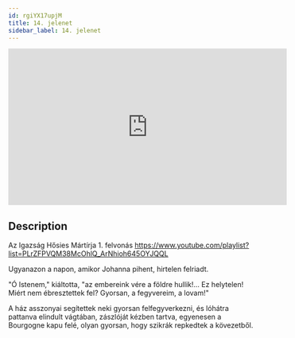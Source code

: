 ```yaml
---
id: rgiYX17upjM
title: 14. jelenet
sidebar_label: 14. jelenet
---
```


<iframe
  width="560"
  height="315"
  src="https://www.youtube.com/embed/rgiYX17upjM"
  title="YouTube video player"
  frameborder="0"
  allow="accelerometer; autoplay; clipboard-write; encrypted-media; gyroscope; picture-in-picture; web-share"
  referrerpolicy="strict-origin-when-cross-origin"
  allowfullscreen
></iframe>

## Description

Az Igazság Hősies Mártírja 1. felvonás
https://www.youtube.com/playlist?list=PLrZFPVQM38McOhlQ_ArNhioh645OYJQQL

Ugyanazon a napon, amikor Johanna pihent, hirtelen felriadt.

"Ó Istenem," kiáltotta, "az embereink vére a földre hullik!... Ez helytelen! Miért nem ébresztettek fel? Gyorsan, a fegyvereim, a lovam!"

A ház asszonyai segítettek neki gyorsan felfegyverkezni, és lóhátra pattanva elindult vágtában, zászlóját kézben tartva, egyenesen a Bourgogne kapu felé, olyan gyorsan, hogy szikrák repkedtek a kövezetből.

